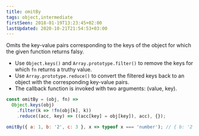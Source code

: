 ```yaml
---
title: omitBy
tags: object,intermediate
firstSeen: 2018-01-19T13:23:45+02:00
lastUpdated: 2020-10-21T21:54:53+03:00
---
```


Omits the key-value pairs corresponding to the keys of the object for which the given function returns falsy.

- Use `Object.keys()` and `Array.prototype.filter()` to remove the keys for which `fn` returns a truthy value.
- Use `Array.prototype.reduce()` to convert the filtered keys back to an object with the corresponding key-value pairs.
- The callback function is invoked with two arguments: (value, key).

```js
const omitBy = (obj, fn) =>
  Object.keys(obj)
    .filter(k => !fn(obj[k], k))
    .reduce((acc, key) => ((acc[key] = obj[key]), acc), {});
```

```js
omitBy({ a: 1, b: '2', c: 3 }, x => typeof x === 'number'); // { b: '2' }
```

